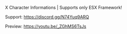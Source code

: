 X Character Informations | Supports only ESX Framework!

Support:
https://discord.gg/N74Yuq9ARQ

Preview: 
https://youtu.be/_ZGhMS6TsJs

